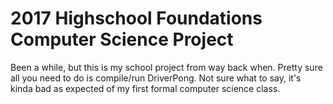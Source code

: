 # 2017 Highschool Foundations Computer Science Project

Been a while, but this is my school project from way back when. Pretty sure all you need to do is compile/run DriverPong. Not sure what to say, it's kinda bad as expected of my first formal computer science class.
